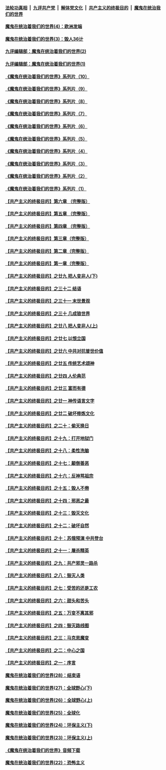 

####  [法轮功真相](../../../../basic/blob/master/README.md?t=09171702) &nbsp;|&nbsp; [九评共产党](../../../../9ping.md/blob/master/README.md?t=09171702) &nbsp;|&nbsp; [解体党文化](../../../../jtdwh.md/blob/master/README.md?t=09171702)  &nbsp;|&nbsp; [共产主义的终极目的](../../../../gczydzjmd.md/blob/master/README.md?t=09171702) &nbsp;|&nbsp; [魔鬼在统治我们的世界](../../../../mgztzwmdsj.md/blob/master/README.md?t=09171702) 

#### [魔鬼在统治着我们的世界(4)：欧洲发端](../pages/nsc422/n10414890.md?t=09171702) 

#### [魔鬼在统治着我们的世界(3)：毁人36计](../pages/nsc422/n10411583.md?t=09171702) 

#### [九评编辑部：魔鬼在统治着我们的世界(2)](../pages/nsc422/n10410036.md?t=09171702) 

#### [九评编辑部：魔鬼在统治着我们的世界(1)](../pages/nsc422/n10406825.md?t=09171702) 

#### [《魔鬼在统治着我们的世界》系列片（10）](../pages/nsc422/n12292670.md?t=09171702) 

#### [《魔鬼在统治着我们的世界》系列片（9）](../pages/nsc422/n12290859.md?t=09171702) 

#### [《魔鬼在统治着我们的世界》系列片（8）](../pages/nsc422/n12287445.md?t=09171702) 

#### [《魔鬼在统治着我们的世界》系列片（7）](../pages/nsc422/n12283425.md?t=09171702) 

#### [《魔鬼在统治着我们的世界》系列片（6）](../pages/nsc422/n12282314.md?t=09171702) 

#### [《魔鬼在统治着我们的世界》系列片（5）](../pages/nsc422/n12281419.md?t=09171702) 

#### [《魔鬼在统治着我们的世界》系列片（4）](../pages/nsc422/n12274024.md?t=09171702) 

#### [《魔鬼在统治着我们的世界》系列片（3）](../pages/nsc422/n12271322.md?t=09171702) 

#### [《魔鬼在统治着我们的世界》系列片（2）](../pages/nsc422/n12269049.md?t=09171702) 

#### [《魔鬼在统治着我们的世界》系列片（1）](../pages/nsc422/n12267575.md?t=09171702) 

#### [【共产主义的终极目的】第六章 （完整版）](../pages/nsc422/n11428913.md?t=09171702) 

#### [【共产主义的终极目的】第五章 （完整版）](../pages/nsc422/n11428912.md?t=09171702) 

#### [【共产主义的终极目的】第四章 （完整版）](../pages/nsc422/n11428907.md?t=09171702) 

#### [【共产主义的终极目的】第三章（完整版）](../pages/nsc422/n11428848.md?t=09171702) 

#### [【共产主义的终极目的】第二章（完整版）](../pages/nsc422/n11428831.md?t=09171702) 

#### [【共产主义的终极目的】第一章（完整版）](../pages/nsc422/n11417651.md?t=09171702) 

#### [【共产主义的终极目的】之廿九 把人变非人(下)](../pages/nsc422/n11344140.md?t=09171702) 

#### [【共产主义的终极目的】之三十二 结语](../pages/nsc422/n11360535.md?t=09171702) 

#### [【共产主义的终极目的】之三十一 末世景观](../pages/nsc422/n11351129.md?t=09171702) 

#### [【共产主义的终极目的】之三十 几成狼世界](../pages/nsc422/n11348280.md?t=09171702) 

#### [【共产主义的终极目的】之廿八 把人变非人(上)](../pages/nsc422/n11340492.md?t=09171702) 

#### [【共产主义的终极目的】之廿七 以恨立国](../pages/nsc422/n11336944.md?t=09171702) 

#### [【共产主义的终极目的】之廿六 中共对抗普世价值](../pages/nsc422/n11324785.md?t=09171702) 

#### [【共产主义的终极目的】之廿五 传统艺术颂神](../pages/nsc422/n11296396.md?t=09171702) 

#### [【共产主义的终极目的】之廿四 人伦典范](../pages/nsc422/n11296397.md?t=09171702) 

#### [【共产主义的终极目的】之廿三 富而有德](../pages/nsc422/n11283598.md?t=09171702) 

#### [【共产主义的终极目的】之廿一 神传语言文字](../pages/nsc422/n11263265.md?t=09171702) 

#### [【共产主义的终极目的】之廿二 破坏修炼文化](../pages/nsc422/n11245728.md?t=09171702) 

#### [【共产主义的终极目的】之二十：偷天换日](../pages/nsc422/n11238846.md?t=09171702) 

#### [【共产主义的终极目的】之十九：打开地狱门](../pages/nsc422/n11206376.md?t=09171702) 

#### [【共产主义的终极目的】之十八：柔性洗脑](../pages/nsc422/n11199994.md?t=09171702) 

#### [【共产主义的终极目的】之十七：颠倒善恶](../pages/nsc422/n11179782.md?t=09171702) 

#### [【共产主义的终极目的】之十六：反神骂祖宗](../pages/nsc422/n11166798.md?t=09171702) 

#### [【共产主义的终极目的】之十五：毁人不倦](../pages/nsc422/n11166792.md?t=09171702) 

#### [【共产主义的终极目的】之十四：邪恶之最](../pages/nsc422/n11150249.md?t=09171702) 

#### [【共产主义的终极目的】之十三：毁灭文化](../pages/nsc422/n11135227.md?t=09171702) 

#### [【共产主义的终极目的】之十二：破坏自然](../pages/nsc422/n11135214.md?t=09171702) 

#### [【共产主义的终极目的】之十：苏俄预演 中共登台](../pages/nsc422/n11118424.md?t=09171702) 

#### [【共产主义的终极目的】之十一：屠杀精英](../pages/nsc422/n11118442.md?t=09171702) 

#### [【共产主义的终极目的】之九：共产邪灵一路杀](../pages/nsc422/n11114139.md?t=09171702) 

#### [【共产主义的终极目的】之八：毁灭人类](../pages/nsc422/n11108503.md?t=09171702) 

#### [【共产主义的终极目的】之七：受苦的还是工农](../pages/nsc422/n11101809.md?t=09171702) 

#### [【共产主义的终极目的】之六：甜头和苦头](../pages/nsc422/n11096971.md?t=09171702) 

#### [【共产主义的终极目的】之五：万变不离其邪](../pages/nsc422/n11091285.md?t=09171702) 

#### [【共产主义的终极目的】之四：毁灭路线图](../pages/nsc422/n11086284.md?t=09171702) 

#### [【共产主义的终极目的】之三：马克思魔变](../pages/nsc422/n11061941.md?t=09171702) 

#### [【共产主义的终极目的】之二：中心之国](../pages/nsc422/n11047728.md?t=09171702) 

#### [【共产主义的终极目的】之一：序言](../pages/nsc422/n11086077.md?t=09171702) 

#### [魔鬼在统治着我们的世界(28)：结束语](../pages/nsc422/n10936246.md?t=09171702) 

#### [魔鬼在统治着我们的世界(27)：全球野心(下)](../pages/nsc422/n10928319.md?t=09171702) 

#### [魔鬼在统治着我们的世界(26)：全球野心(上)](../pages/nsc422/n10900318.md?t=09171702) 

#### [魔鬼在统治着我们的世界(25)：全球化](../pages/nsc422/n10788205.md?t=09171702) 

#### [魔鬼在统治着我们的世界(24)：环保主义(下)](../pages/nsc422/n10695307.md?t=09171702) 

#### [魔鬼在统治着我们的世界(23)：环保主义(上)](../pages/nsc422/n10688613.md?t=09171702) 

#### [《魔鬼在统治着我们的世界》音频下载](../pages/nsc422/n10635553.md?t=09171702) 

#### [魔鬼在统治着我们的世界(22)：恐怖主义](../pages/nsc422/n10614727.md?t=09171702) 

